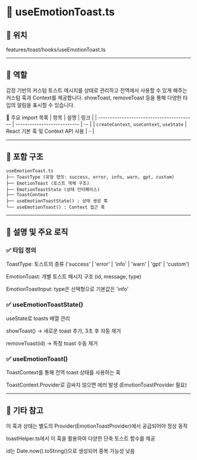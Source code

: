 # 📄 useEmotionToast.ts
## 📁 위치
features/toast/hooks/useEmotionToast.ts

---

## 🧭 역할
감정 기반의 커스텀 토스트 메시지를 상태로 관리하고 전역에서 사용할 수 있게 해주는 커스텀 훅과 Context를 제공합니다.
showToast, removeToast 등을 통해 다양한 타입의 알림을 표시할 수 있습니다.

🔗 주요 import 목록
| 항목                                        | 설명                          | 링크 |
| ----------------------------------------- | --------------------------- | -- |
| `createContext`, `useContext`, `useState` | React 기본 훅 및 Context API 사용 | -  |

---


## 🧩 포함 구조
```text
useEmotionToast.ts
├── ToastType (유형 정의: success, error, info, warn, gpt, custom)
├── EmotionToast (토스트 객체 구조)
├── EmotionToastState (상태 인터페이스)
├── ToastContext
├── useEmotionToastState() : 상태 생성 훅
└── useEmotionToast() : Context 접근 훅
```

---

## 📝 설명 및 주요 로직
### ✅ 타입 정의
ToastType: 토스트의 종류 ('success' | 'error' | 'info' | 'warn' | 'gpt' | 'custom')

EmotionToast: 개별 토스트 메시지 구조 (id, message, type)

EmotionToastInput: type은 선택형으로 기본값은 'info'

### ✅ useEmotionToastState()
useState로 toasts 배열 관리

showToast() → 새로운 toast 추가, 3초 후 자동 제거

removeToast(id) → 특정 toast 수동 제거

### ✅ useEmotionToast()
ToastContext를 통해 전역 toast 상태를 사용하는 훅

ToastContext.Provider로 감싸지 않으면 에러 발생 (EmotionToastProvider 필요)

---

## 📌 기타 참고
이 훅과 상태는 별도의 Provider(EmotionToastProvider)에서 공급되어야 정상 동작

toastHelper.ts에서 이 훅을 활용하여 다양한 단축 토스트 함수를 제공

id는 Date.now().toString()으로 생성되어 중복 가능성 낮음